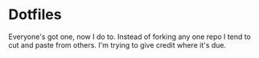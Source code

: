# Dotfiles
Everyone's got one, now I do to. Instead of forking any one repo I tend to cut and paste from others. I'm trying to give credit where it's due.